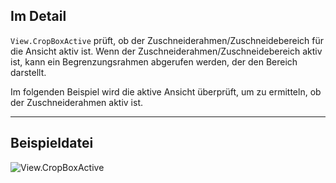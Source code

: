 ## Im Detail
`View.CropBoxActive` prüft, ob der Zuschneiderahmen/Zuschneidebereich für die Ansicht aktiv ist. Wenn der Zuschneiderahmen/Zuschneidebereich aktiv ist, kann ein Begrenzungsrahmen abgerufen werden, der den Bereich darstellt.

Im folgenden Beispiel wird die aktive Ansicht überprüft, um zu ermitteln, ob der Zuschneiderahmen aktiv ist.
___
## Beispieldatei

![View.CropBoxActive](./Revit.Elements.Views.View.CropBoxActive_img.jpg)
